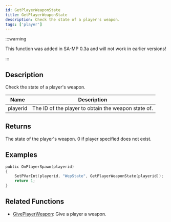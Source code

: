 ```yaml
---
id: GetPlayerWeaponState
title: GetPlayerWeaponState
description: Check the state of a player's weapon.
tags: ['player']
---
```


:::warning

This function was added in SA-MP 0.3a and will not work in earlier versions!

:::

## Description

Check the state of a player's weapon.


| Name | Description |
|------|-------------|
|playerid | The ID of the player to obtain the weapon state of.|


## Returns

The state of the player's weapon. 0 if player specified does not exist.


## Examples


```c
public OnPlayerSpawn(playerid)
{
    SetPVarInt(playerid, "WepState", GetPlayerWeaponState(playerid));
    return 1;
}
```


## Related Functions


-  [GivePlayerWeapon](../functions/GivePlayerWeapon.md): Give a player a weapon.